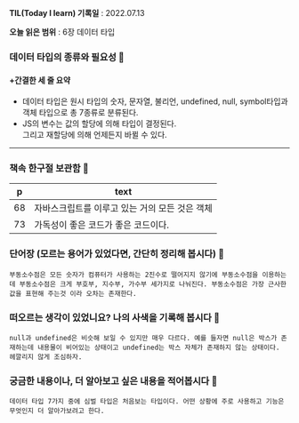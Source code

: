 **TIL(Today I learn) 기록일** : 2022.07.13

**오늘 읽은 범위** : 6장 데이터 타입

### 데이터 타입의 종류와 필요성 📑

#### +간결한 세 줄 요약
+ 데이터 타입은 원시 타입의 숫자, 문자열, 불리언, undefined, null, symbol타입과<br>객체 타입으로 총 7종류로 분류된다.
+ JS의 변수는 값의 할당에 의해 타입이 결정된다. <br>그리고 재할당에 의해 언제든지 바뀔 수 있다.

---

### 책속 한구절 보관함 📖

| p    | text                                           |
| ---- | ---------------------------------------------- |
| 68  | 자바스크립트를 이루고 있는 거의 모든 것은 객체                 |
| 73  | 가독성이 좋은 코드가 좋은 코드이다. |

### 단어장 (모르는 용어가 있었다면, 간단히 정리해 봅시다) 🔖
```
부동소수점은 모든 숫자가 컴퓨터가 사용하는 2진수로 떨어지지 않기에 부동소수점을 이용하는데 부동소수점은 크게 부호부, 지수부, 가수부 세가지로 나눠진다. 부동소수점은 가장 근사한 값을 표현해 주는것 이라 오차는 존재한다.
```

### 떠오르는 생각이 있었니요? 나의 사색을 기록해 봅시다 💭
```
null과 undefined은 비슷해 보일 수 있지만 매우 다르다. 예를 들자면 null은 박스가 존재하는데 내용물이 비어있는 상태이고 undefined는 박스 자체가 존재하지 않는 상태이다. 헤깔리지 않게 조심하자.
```

### 궁금한 내용이나, 더 알아보고 싶은 내용을 적어봅시다 🤔
```
데이터 타입 7가지 중에 심벌 타입은 처음보는 타입이다. 어떤 상황에 주로 사용하고 기능은 무엇인지 더 알아가보려고 한다.
```

